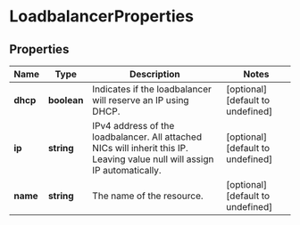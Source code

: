 # LoadbalancerProperties

## Properties
| Name | Type | Description | Notes |
| ------------ | ------------- | ------------- | ------------- |
| **dhcp** | **boolean** | Indicates if the loadbalancer will reserve an IP using DHCP. | [optional] [default to undefined] |
| **ip** | **string** | IPv4 address of the loadbalancer. All attached NICs will inherit this IP. Leaving value null will assign IP automatically. | [optional] [default to undefined] |
| **name** | **string** | The name of the  resource. | [optional] [default to undefined] |



